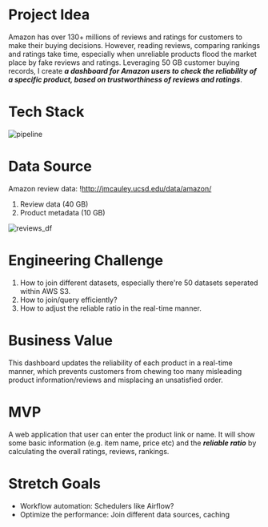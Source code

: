 # Project Idea 
Amazon has over 130+ millions of reviews and ratings for customers to make their buying decisions. However, reading reviews, comparing rankings and ratings take time, especially when unreliable products flood the market place by fake reviews and ratings. Leveraging 50 GB customer buying records, I create **_a dashboard for Amazon users to check the reliability of a specific product, based on trustworthiness of reviews and ratings_**. 

# Tech Stack

![pipeline](https://user-images.githubusercontent.com/11646036/51764047-f1730980-2088-11e9-9584-d076dcaf27bc.png)


# Data Source
Amazon review data: !http://jmcauley.ucsd.edu/data/amazon/
1. Review data (40 GB) 
2. Product metadata (10 GB)

![reviews_df](https://user-images.githubusercontent.com/11646036/51401319-4bab2200-1aff-11e9-8083-0c8741a102c3.png)
  

# Engineering Challenge
1. How to join different datasets, especially there're 50 datasets seperated within AWS S3.
2. How to join/query efficiently?
3. How to adjust the reliable ratio in the real-time manner.

# Business Value
This dashboard updates the reliability of each product in a real-time manner, which prevents customers from chewing too many misleading product information/reviews and misplacing an unsatisfied order.

# MVP
A web application that user can enter the product link or name. It will show some basic information (e.g. item name, price etc) and the **_reliable ratio_** by calculating the overall ratings, reviews, rankings. 


# Stretch Goals
* Workflow automation: Schedulers like Airflow?
* Optimize the performance: Join different data sources, caching
